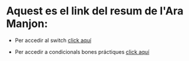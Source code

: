 # Aquest es el link del resum de l'Ara Manjon:

* Per accedir al switch [click aquí](https://github.com/AraManjon/fdlp/blob/master/switch/switch.md)

* Per accedir a condicionals bones práctiques [click aquí](https://github.com/AraManjon/fdlp/blob/master/condicionals-bones-practiques/condicionals-bonees-practiques.md)